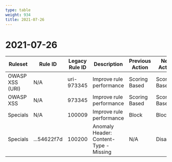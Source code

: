 ```yaml
---
type: table
weight: 934
title: 2021-07-26
---
```


# 2021-07-26

<TableWrap><table style="width: 100%">

<thead>
  <tr>
    <th>Ruleset</th>
    <th>Rule ID</th>
    <th>Legacy Rule ID</th>
    <th>Description</th>
    <th>Previous Action</th>
    <th>New Action</th>
  </tr>
</thead>
<tbody>
  <tr>
    <td>OWASP XSS (URI)</td>
    <td>N/A</td>
    <td>uri-973345</td>
    <td>Improve rule performance</td>
    <td>Scoring Based</td>
    <td>Scoring Based</td>
  </tr>
  <tr>
    <td>OWASP XSS</td>
    <td>N/A</td>
    <td>973345</td>
    <td>Improve rule performance</td>
    <td>Scoring Based</td>
    <td>Scoring Based</td>
  </tr>
  <tr>
    <td>Specials</td>
    <td>N/A</td>
    <td>100009</td>
    <td>Improve rule performance</td>
    <td>Block</td>
    <td>Block</td>
  </tr>
  <tr>
    <td>Specials</td>
    <td>...54622f7d</td>
    <td>100200</td>
    <td>Anomaly Header: Content-Type - Missing</td>
    <td>N/A</td>
    <td>Disabled</td>
  </tr>
</tbody>

</table></TableWrap>